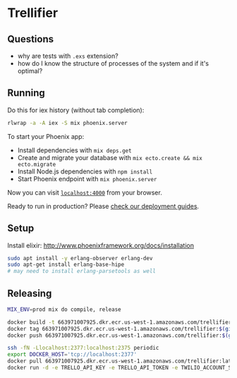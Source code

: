 Trellifier
==========

Questions
---------
- why are tests with `.exs` extension?
- how do I know the structure of processes of the system and if it's optimal?

Running
-------
Do this for iex history (without tab completion):

```bash
rlwrap -a -A iex -S mix phoenix.server
```

To start your Phoenix app:

  * Install dependencies with `mix deps.get`
  * Create and migrate your database with `mix ecto.create && mix ecto.migrate`
  * Install Node.js dependencies with `npm install`
  * Start Phoenix endpoint with `mix phoenix.server`

Now you can visit [`localhost:4000`](http://localhost:4000) from your browser.

Ready to run in production? Please [check our deployment guides](http://www.phoenixframework.org/docs/deployment).

Setup
--------

Install elixir: http://www.phoenixframework.org/docs/installation

```bash
sudo apt install -y erlang-observer erlang-dev
sudo apt-get install erlang-base-hipe
# may need to install erlang-parsetools as well
```

Releasing
---------

```bash
MIX_ENV=prod mix do compile, release

docker build -t 663971007925.dkr.ecr.us-west-1.amazonaws.com/trellifier:$(git rev-parse HEAD | awk '{$1 = substr($1, 1, 7)} 1') .
docker tag 663971007925.dkr.ecr.us-west-1.amazonaws.com/trellifier:$(git rev-parse HEAD | awk '{$1 = substr($1, 1, 7)} 1') 663971007925.dkr.ecr.us-west-1.amazonaws.com/trellifier:latest
docker push 663971007925.dkr.ecr.us-west-1.amazonaws.com/trellifier:$(git rev-parse HEAD | awk '{$1 = substr($1, 1, 7)} 1') ; docker push 663971007925.dkr.ecr.us-west-1.amazonaws.com/trellifier:latest

ssh -fN -Llocalhost:2377:localhost:2375 periodic
export DOCKER_HOST='tcp://localhost:2377'
docker pull 663971007925.dkr.ecr.us-west-1.amazonaws.com/trellifier:latest
docker run -d -e TRELLO_API_KEY -e TRELLO_API_TOKEN -e TWILIO_ACCOUNT_SID -e TWILIO_AUTH_TOKEN -e TWILIO_FROM_NUMBER -e ALEX_BIRD_CELL --restart=always --name=trellifier -p 0.0.0.0:8888:8888 663971007925.dkr.ecr.us-west-1.amazonaws.com/trellifier:latest
```
